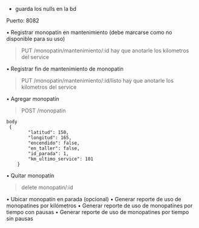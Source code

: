 * guarda los nulls en la bd

Puerto: 8082

• Registrar monopatín en mantenimiento (debe marcarse como no disponible para su uso)
> PUT /monopatin/mantenimiento/:id
> hay que anotarle los kilometros del service

• Registrar fin de mantenimiento de monopatín
> PUT /monopatin/mantenimiento/:id/listo
> hay que anotarle los kilometros del service


• Agregar monopatín
> POST /monopatin

```
body
 {
        "latitud": 150,
        "longitud": 165,
        "encendido": false,
        "en_taller": false,
        "id_parada": 1,
        "km_ultimo_service": 101
    }
```

• Quitar monopatín
> delete monopatin/:id

• Ubicar monopatín en parada (opcional)
• Generar reporte de uso de monopatines por kilómetros
• Generar reporte de uso de monopatines por tiempo con pausas
• Generar reporte de uso de monopatines por tiempo sin pausas

